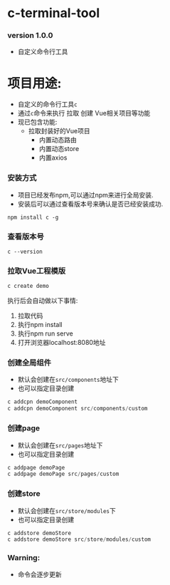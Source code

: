 # c-terminal-tool 
### version 1.0.0
- 自定义命令行工具

# 项目用途:
- 自定义的命令行工具`c`
- 通过`c`命令来执行 拉取 创建 Vue相关项目等功能
- 现已包含功能:
  - 拉取封装好的Vue项目
    - 内置动态路由
    - 内置动态store
    - 内置axios

### 安装方式
- 项目已经发布npm,可以通过npm来进行全局安装.
- 安装后可以通过查看版本号来确认是否已经安装成功.
```
npm install c -g
```
### 查看版本号
```
c --version 
```

### 拉取Vue工程模版
```javascript
c create demo
```
执行后会自动做以下事情:
1. 拉取代码
2. 执行npm install
3. 执行npm run serve
4. 打开浏览器localhost:8080地址

### 创建全局组件
- 默认会创建在`src/components`地址下
- 也可以指定目录创建
```javascript
c addcpn demoComponent 
c addcpn demoComponent src/components/custom
```

### 创建page
- 默认会创建在`src/pages`地址下
- 也可以指定目录创建
```javascript
c addpage demoPage
c addpage demoPage src/pages/custom
```

### 创建store
- 默认会创建在`src/store/modules`下
- 也可以指定目录创建
```javascript
c addstore demoStore
c addstore demoStore src/store/modules/custom
```

### Warning:
- 命令会逐步更新